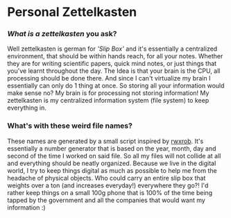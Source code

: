 # Personal Zettelkasten 

### *What is a zettelkasten* you ask?

Well zettelkasten is german for *'Slip Box'* and it's essentially a centralized environment, that should be within hands reach, for all your notes. Whether
they are for writing scientific papers, quick mind notes, or just things that you've learnt throughout the day. The Idea is that your brain is the CPU, all
processing should be done there. And since I can't virtualize my brain I essentially can only do 1 thing at once. So storing all your information would make sense
no? My brain is for processing not storing information! My zettelkasten is my centralized information system (file system) to keep everything in.

### What's with these weird file names?

These names are generated by a small script inspired by [rwxrob](https://github.com/rwxrob). It's essentially a number generator that is based on the year, month,
day and second of the time I worked on said file. So all my files will not collide at all and everything should be neatly organized. Because we live in the digital
world, I try to keep things digital as much as possible to help me from the headache of physical objects. Who could carry an entire slip box that weights over a 
ton (and increases everyday!) everywhere they go?! I'd rather keep things on a small 100g phone that is 100% of the time being tapped by the government and all
the companies that would want my information :)
